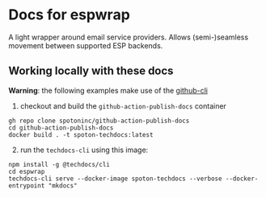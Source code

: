 # Docs for espwrap

A light wrapper around email service providers. Allows (semi-)seamless movement between supported ESP backends.


## Working locally with these docs
**Warning**: the following examples make use of the [github-cli](https://cli.github.com/)

1. checkout and build the `github-action-publish-docs` container
```
gh repo clone spotoninc/github-action-publish-docs
cd github-action-publish-docs
docker build . -t spoton-techdocs:latest
```

2. run the `techdocs-cli` using this image:

```
npm install -g @techdocs/cli
cd espwrap
techdocs-cli serve --docker-image spoton-techdocs --verbose --docker-entrypoint "mkdocs"
```